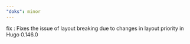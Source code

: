 ```yaml
---
"doks": minor
---
```


fix : Fixes the issue of layout breaking due to changes in layout priority in Hugo 0.146.0